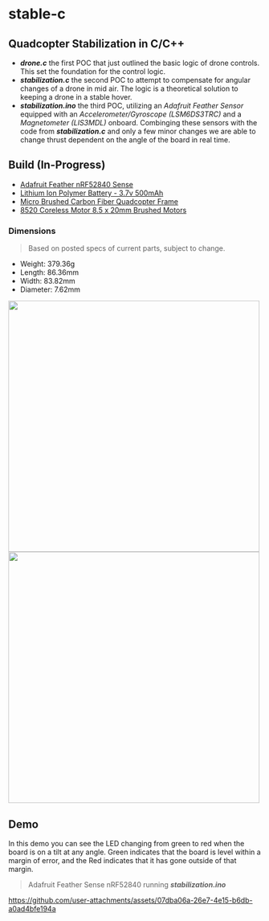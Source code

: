# stable-c
## Quadcopter Stabilization in C/C++

- ***drone.c*** the first POC that just outlined the basic logic of drone controls. This set the foundation for the control logic.
- ***stabilization.c*** the second POC to attempt to compensate for angular changes of a drone in mid air. The logic is a theoretical solution to keeping a drone in a stable hover.
- ***stabilization.ino*** the third POC, utilizing an *Adafruit Feather Sensor* equipped with an *Accelerometer/Gyroscope (LSM6DS3TRC)* and a *Magnetometer (LIS3MDL)* onboard. Combinging these sensors with the code from ***stabilization.c*** and only a few minor changes we are able to change thrust dependent on the angle of the board in real time.

## Build (In-Progress)

- [Adafruit Feather nRF52840 Sense](https://www.adafruit.com/product/4516)
- [Lithium Ion Polymer Battery - 3.7v 500mAh](https://www.adafruit.com/product/1578)
- [Micro Brushed Carbon Fiber Quadcopter Frame](https://amzn.to/3PyRgQF)
- [8520 Coreless Motor 8.5 x 20mm Brushed Motors](https://amzn.to/3CjinvX)

### Dimensions
> Based on posted specs of current parts, subject to change.
- Weight: 379.36g
- Length: 86.36mm
- Width: 83.82mm
- Diameter: 7.62mm

<img src="https://github.com/user-attachments/assets/b7b8adf9-92e3-456e-ad80-53613dbd3c11" width="500">

<img src="https://github.com/user-attachments/assets/da353d8a-3f58-4ec3-b5fb-60b81c1d858c" width="500">

## Demo
In this demo you can see the LED changing from green to red when the board is on a tilt at any angle. Green indicates that the board is level within a margin of error, and the Red indicates that it has gone outside of that margin.
> Adafruit Feather Sense nRF52840 running ***stabilization.ino***

https://github.com/user-attachments/assets/07dba06a-26e7-4e15-b6db-a0ad4bfe194a
